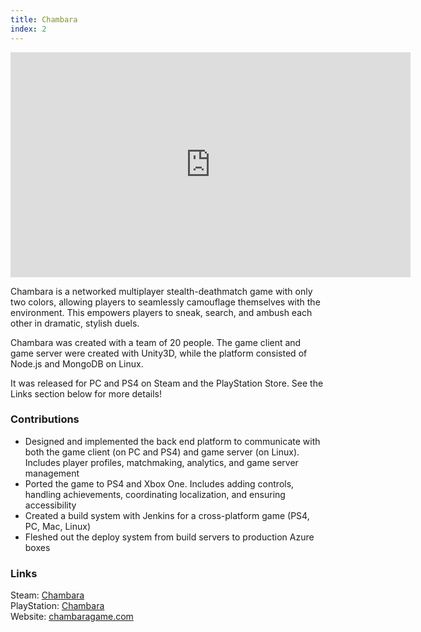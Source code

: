 ```yaml
---
title: Chambara
index: 2
---
```


<iframe src="https://www.youtube.com/embed/YqIwrOV-ZnU" width="640" height="360" frameborder="0" allowfullscreen></iframe>

Chambara is a networked multiplayer stealth-deathmatch game with only two colors, allowing players to seamlessly camouflage themselves with the environment. This empowers players to sneak, search, and ambush each other in dramatic, stylish duels.

Chambara was created with a team of 20 people. The game client and game server were created with Unity3D, while the platform consisted of Node.js and MongoDB on Linux.

It was released for PC and PS4 on Steam and the PlayStation Store. See the Links section below for more details!

### Contributions

- Designed and implemented the back end platform to communicate with both the game client (on PC and PS4) and game server (on Linux). Includes player profiles, matchmaking, analytics, and game server management
- Ported the game to PS4 and Xbox One. Includes adding controls, handling achievements, coordinating localization, and ensuring accessibility
- Created a build system with Jenkins for a cross-platform game (PS4, PC, Mac, Linux)
- Fleshed out the deploy system from build servers to production Azure boxes

### Links

Steam: [Chambara](https://store.steampowered.com/app/745790/Chambara/)
<br/>
PlayStation: [Chambara](https://www.playstation.com/en-us/games/chambara-ps4/)
<br/>
Website: [chambaragame.com](http://chambaragame.com/)
